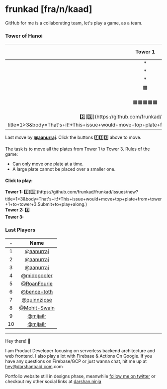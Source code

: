 # frunkad [fra/n/kaad] 
GitHub for me is a collaborating team, let's play a game, as a team.
### Tower of Hanoi
| Tower 1️ | Tower 2️ | Tower 3️ |  
| :-: | :-: | :-: |
|*|*|*|
|*|*|*|
|*|*|*|
|🟧|🟧🟧|*|
|🟧🟧🟧🟧🟧|🟧🟧🟧|🟧🟧🟧🟧|
|[2️⃣](https://github.com/frunkad/frunkad/issues/new?title=1>2&body=That's+it!+This+issue+would+move+top+plate+from+tower+1+to+tower+2.Submit+to+play+along.)[3️⃣](https://github.com/frunkad/frunkad/issues/new?title=1>3&body=That's+it!+This+issue+would+move+top+plate+from+tower+1+to+tower+3.Submit+to+play+along.)|[3️⃣](https://github.com/frunkad/frunkad/issues/new?title=2>3&body=That's+it!+This+issue+would+move+top+plate+from+tower+2+to+tower+3.Submit+to+play+along.)||


Last move by **[@aanurraj](https://github.com/aanurraj)**. Click the buttons 1️⃣2️⃣3️⃣ above to move.

 The task is to move all the plates from Tower 1 to Tower 3. Rules of the game:

- Can only move one plate at a time.  
- A large plate cannot be placed over a smaller one.  



#### Click to play:  

**Tower 1:** [2️⃣](https://github.com/frunkad/frunkad/issues/new?title=1>2&body=That's+it!+This+issue+would+move+top+plate+from+tower+1+to+tower+2.Submit+to+play+along.)[3️⃣](https://github.com/frunkad/frunkad/issues/new?title=1>3&body=That's+it!+This+issue+would+move+top+plate+from+tower+1+to+tower+3.Submit+to+play+along.)  
**Tower 2:** [3️⃣](https://github.com/frunkad/frunkad/issues/new?title=2>3&body=That's+it!+This+issue+would+move+top+plate+from+tower+2+to+tower+3.Submit+to+play+along.)  
**Tower 3:**   

### Last Players

|-|Name|
|:-:|:-:|
|1|[@aanurraj](https://github.com/aanurraj)|
|2|[@aanurraj](https://github.com/aanurraj)|
|3|[@aanurraj](https://github.com/aanurraj)|
|4|[@midopooler](https://github.com/midopooler)|
|5|[@RoanFourie](https://github.com/RoanFourie)|
|6|[@bence-toth](https://github.com/bence-toth)|
|7|[@quinnzipse](https://github.com/quinnzipse)|
|8|[@Mohit-Swain](https://github.com/Mohit-Swain)|
|9|[@mijailr](https://github.com/mijailr)|
|10|[@mijailr](https://github.com/mijailr)|


***

Hey there! :wave:

I am Product Developer focusing on serverless backend architecture and web frontend. I also play a lot with Firebase & Actions On Google. 
If you have any questions on Firebase/GCP or just wanna chat, hit me up at [hey@darshanbaid.com](mailto:hey@darshanbaid.com).com

Portfolio website still in designs phase, meanwhile [follow me on twitter](https://twitter.com/frunkad) or checkout my other social links at [darshan.ninja](https://darshan.ninja)

